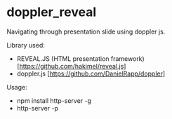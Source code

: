 # doppler_reveal
Navigating through presentation slide using doppler js.

Library used:
- REVEAL.JS (HTML presentation framework)[https://github.com/hakimel/reveal.js]
- doppler.js [https://github.com/DanielRapp/doppler]

Usage:
- npm install http-server -g
- http-server -p <port>
